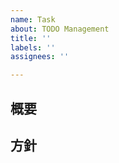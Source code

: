 ```yaml
---
name: Task
about: TODO Management
title: ''
labels: ''
assignees: ''

---
```


## 概要
<!-- タスクの概要 -->

## 方針
<!-- Issueを立てる時点で考えている方針を記入する -->

<!--
## 備考
-->